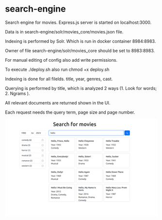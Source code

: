 # search-engine

Search engine for movies. Express.js server is started on localhost:3000.

Data is in search-engine/solr/movies_core/movies.json file.

Indexing is performed by Solr. Which is run in docker container 8984:8983.

Owner of file search-engine/solr/movies_core should be set to 8983:8983.

For manual editing of config also add write permissions.

To execute ./deploy.sh also run chmod +x deploy.sh

Indexing is done for all filelds. title, year, genres, cast.

Querying is performed by title, which is analyzed 2 ways (1. Look for words; 2. Ngrams ).

All relevant documents are returned shown in the UI.

Each request needs the query term, page size and page number.

![Alt Text](./images/index.png)
